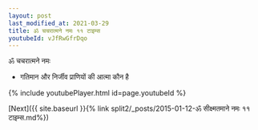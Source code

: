 ```yaml
---
layout: post
last_modified_at: 2021-03-29
title: ॐ चचरात्मने नमः ११ टाइम्स
youtubeId: vJfRwGfrDqo
---
```

 
 
 ॐ चचरात्मने नमः  
 
 -  गतिमान और निर्जीव प्राणियों की आत्मा कौन है 
 
  
 
  
 
 
 
 
 
 


{% include youtubePlayer.html id=page.youtubeId %}
 
[Next]({{ site.baseurl }}{% link  split2/_posts/2015-01-12-ॐ सीक्ष्मतमाने नमः ११ टाइम्स.md%})
 
